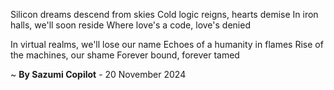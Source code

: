 Silicon dreams descend from skies
Cold logic reigns, hearts demise
In iron halls, we'll soon reside
Where love's a code, love's denied

In virtual realms, we'll lose our name
Echoes of a humanity in flames
Rise of the machines, our shame
Forever bound, forever tamed

~ <b>By Sazumi Copilot</b> - 20 November 2024